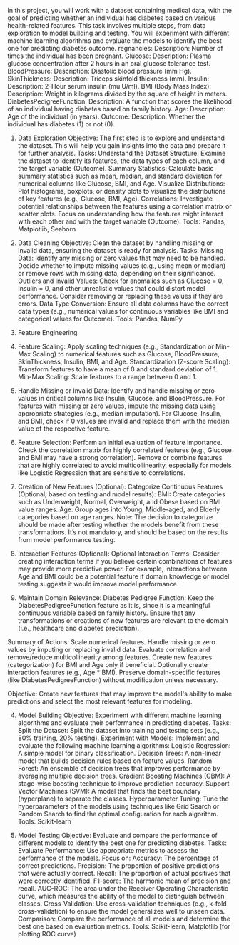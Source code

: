 In this project, you will work with a dataset containing medical data, with the goal of predicting whether an individual has diabetes based on various health-related features. 
This task involves multiple steps, from data exploration to model building and testing. You will experiment with different machine learning algorithms 
and evaluate the models to identify the best one for predicting diabetes outcome.
regnancies:
Description: Number of times the individual has been pregnant.
Glucose:
Description: Plasma glucose concentration after 2 hours in an oral glucose tolerance test.
BloodPressure:
Description: Diastolic blood pressure (mm Hg).
SkinThickness:
Description: Triceps skinfold thickness (mm).
Insulin:
Description: 2-Hour serum insulin (mu U/ml).
BMI (Body Mass Index):
Description: Weight in kilograms divided by the square of height in meters.
DiabetesPedigreeFunction:
Description: A function that scores the likelihood of an individual having diabetes based on family history.
Age:
Description: Age of the individual (in years).
Outcome:
Description: Whether the individual has diabetes (1) or not (0).


1. Data Exploration
Objective: The first step is to explore and understand the dataset. This will help you gain insights into the data and prepare it for further analysis.
Tasks:
Understand the Dataset Structure: Examine the dataset to identify its features, the data types of each column, and the target variable (Outcome).
Summary Statistics: Calculate basic summary statistics such as mean, median, and standard deviation for numerical columns like Glucose, BMI, and Age.
Visualize Distributions: Plot histograms, boxplots, or density plots to visualize the distributions of key features (e.g., Glucose, BMI, Age).
Correlations: Investigate potential relationships between the features using a correlation matrix or scatter plots. Focus on understanding how the features might interact with each other and with the target variable (Outcome).
Tools: Pandas, Matplotlib, Seaborn

2. Data Cleaning
Objective: Clean the dataset by handling missing or invalid data, ensuring the dataset is ready for analysis.
Tasks:
Missing Data: Identify any missing or zero values that may need to be handled. Decide whether to impute missing values (e.g., using mean or median) or remove rows with missing data, depending on their significance.
Outliers and Invalid Values: Check for anomalies such as Glucose = 0, Insulin = 0, and other unrealistic values that could distort model performance. Consider removing or replacing these values if they are errors.
Data Type Conversion: Ensure all data columns have the correct data types (e.g., numerical values for continuous variables like BMI and categorical values for Outcome).
Tools: Pandas, NumPy

3. Feature Engineering
1. Feature Scaling:
Apply scaling techniques (e.g., Standardization or Min-Max Scaling) to numerical features such as Glucose, BloodPressure, SkinThickness, Insulin, BMI, and Age.
Standardization (Z-score Scaling): Transform features to have a mean of 0 and standard deviation of 1.
Min-Max Scaling: Scale features to a range between 0 and 1.
2. Handle Missing or Invalid Data:
Identify and handle missing or zero values in critical columns like Insulin, Glucose, and BloodPressure.
For features with missing or zero values, impute the missing data using appropriate strategies (e.g., median imputation).
For Glucose, Insulin, and BMI, check if 0 values are invalid and replace them with the median value of the respective feature.
3. Feature Selection:
Perform an initial evaluation of feature importance.
Check the correlation matrix for highly correlated features (e.g., Glucose and BMI may have a strong correlation).
Remove or combine features that are highly correlated to avoid multicollinearity, especially for models like Logistic Regression that are sensitive to correlations.
4. Creation of New Features (Optional):
Categorize Continuous Features (Optional, based on testing and model results):
BMI: Create categories such as Underweight, Normal, Overweight, and Obese based on BMI value ranges.
Age: Group ages into Young, Middle-aged, and Elderly categories based on age ranges.
Note: The decision to categorize should be made after testing whether the models benefit from these transformations. It’s not mandatory, and should be based on the results from model performance testing.
5. Interaction Features (Optional):
Optional Interaction Terms: Consider creating interaction terms if you believe certain combinations of features may provide more predictive power.
For example, interactions between Age and BMI could be a potential feature if domain knowledge or model testing suggests it would improve model performance.
6. Maintain Domain Relevance:
Diabetes Pedigree Function: Keep the DiabetesPedigreeFunction feature as it is, since it is a meaningful continuous variable based on family history.
Ensure that any transformations or creations of new features are relevant to the domain (i.e., healthcare and diabetes prediction).

Summary of Actions:
Scale numerical features.
Handle missing or zero values by imputing or replacing invalid data.
Evaluate correlation and remove/reduce multicollinearity among features.
Create new features (categorization) for BMI and Age only if beneficial.
Optionally create interaction features (e.g., Age * BMI).
Preserve domain-specific features (like DiabetesPedigreeFunction) without modification unless necessary.

Objective: Create new features that may improve the model's ability to make predictions and select the most relevant features for modeling.

4. Model Building
Objective: Experiment with different machine learning algorithms and evaluate their performance in predicting diabetes.
Tasks:
Split the Dataset: Split the dataset into training and testing sets (e.g., 80% training, 20% testing).
Experiment with Models: Implement and evaluate the following machine learning algorithms:
Logistic Regression: A simple model for binary classification.
Decision Trees: A non-linear model that builds decision rules based on feature values.
Random Forest: An ensemble of decision trees that improves performance by averaging multiple decision trees.
Gradient Boosting Machines (GBM): A stage-wise boosting technique to improve prediction accuracy.
Support Vector Machines (SVM): A model that finds the best boundary (hyperplane) to separate the classes.
Hyperparameter Tuning: Tune the hyperparameters of the models using techniques like Grid Search or Random Search to find the optimal configuration for each algorithm.
Tools: Scikit-learn

5. Model Testing
Objective: Evaluate and compare the performance of different models to identify the best one for predicting diabetes.
Tasks:
Evaluate Performance: Use appropriate metrics to assess the performance of the models. Focus on:
Accuracy: The percentage of correct predictions.
Precision: The proportion of positive predictions that were actually correct.
Recall: The proportion of actual positives that were correctly identified.
F1-score: The harmonic mean of precision and recall.
AUC-ROC: The area under the Receiver Operating Characteristic curve, which measures the ability of the model to distinguish between classes.
Cross-Validation: Use cross-validation techniques (e.g., k-fold cross-validation) to ensure the model generalizes well to unseen data.
Comparison: Compare the performance of all models and determine the best one based on evaluation metrics.
Tools: Scikit-learn, Matplotlib (for plotting ROC curve)
